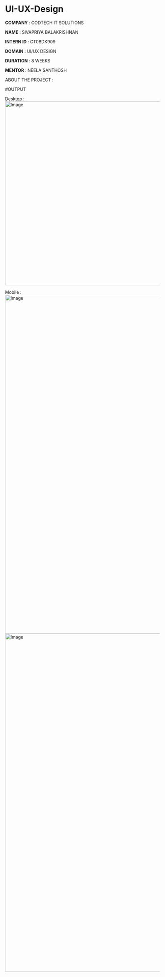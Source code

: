 # UI-UX-Design

**COMPANY** : CODTECH IT SOLUTIONS

**NAME** : SIVAPRIYA BALAKRISHNAN

**INTERN ID** : CT08DK909

**DOMAIN** : UI/UX DESIGN

**DURATION** : 8 WEEKS

**MENTOR** : NEELA SANTHOSH

ABOUT THE PROJECT : 


#OUTPUT

Desktop :
<img width="1347" height="599" alt="Image" src="https://github.com/user-attachments/assets/a7fe705a-dbe9-46b8-b68a-9b3785207d26" />

Mobile :
<img width="540" height="1104" alt="Image" src="https://github.com/user-attachments/assets/328766f3-b02e-4ce7-8504-69c1c4bdc3f6" />
<img width="540" height="1101" alt="Image" src="https://github.com/user-attachments/assets/e6ba6597-7fa2-4f49-a07b-fc57f3dfb58a" />
